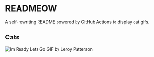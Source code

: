 # READMEOW

A self-rewriting README powered by GitHub Actions to display cat gifs.

## Cats

![Im Ready Lets Go GIF by Leroy Patterson](https://media1.giphy.com/media/CjmvTCZf2U3p09Cn0h/200.gif?cid=9acd02daip8o5r20biv9f8ovkiu5cak5g9miy81o7bhlg115&ep=v1_gifs_search&rid=200.gif&ct=g)
